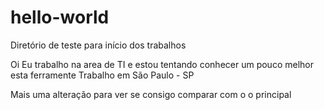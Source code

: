 # hello-world
Diretório de teste para início dos trabalhos

Oi
Eu trabalho na area de TI e estou tentando conhecer um pouco melhor esta ferramente
Trabalho em São Paulo - SP

Mais uma alteração para ver se consigo comparar com o o principal
